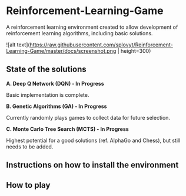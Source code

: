 # Reinforcement-Learning-Game

A reinforcement learning environment created to allow development of reinforcement learning algorithms, including basic solutions.

![alt text](https://raw.githubusercontent.com/splovyt/Reinforcement-Learning-Game/master/docs/screenshot.png | height=300)

## State of the solutions

**A. Deep Q Network (DQN) - In Progress**

Basic implementation is complete.


**B. Genetic Algorithms (GA) - In Progress**

Currently randomly plays games to collect data for future selection.


**C. Monte Carlo Tree Search (MCTS) - In Progress**

Highest potential for a good solutions (ref. AlphaGo and Chess), but still needs to be added. 


## Instructions on how to install the environment

## How to play
